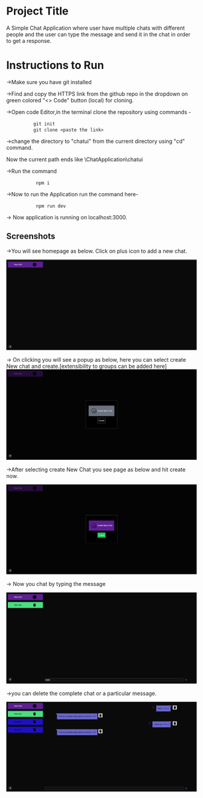 
# Project Title

A Simple Chat Application where user have multiple chats with different people and the user can type the message and send it in the chat in order to get a response.

# Instructions to Run

->Make sure you have git installed

->Find and copy the HTTPS link from the github repo in the dropdown on green colored "<> Code" button (local) for cloning.

->Open code Editor,in the terminal clone the repository using commands - 

              git init
              git clone <paste the link>

->change the directory to "chatui" from the current directory using "cd" command.

Now the current path ends like \ChatApplication\chatui

->Run the command

               npm i

->Now to run the Application run the command here-

               npm run dev

-> Now application is running on localhost:3000.




## Screenshots

->You will see homepage as below. Click on plus icon to add a new chat.

![App Screenshot](https://github.com/yatish1309/ChatApplication/blob/main/Screenshot%20(8).png?raw=true)

-> On clicking you will see a popup as below, here you can select create New chat and create.[extensibility to groups can be added here]
![App Screenshot](https://github.com/yatish1309/ChatApplication/blob/main/Screenshot%20(9).png?raw=true)

->After selecting create New Chat you see page as below and hit create now.

![App Screenshot](https://github.com/yatish1309/ChatApplication/blob/main/Screenshot%20(10).png?raw=true)

-> Now you chat by typing the message

![App Screenshot](https://github.com/yatish1309/ChatApplication/blob/main/Screenshot%20(12).png?raw=true)

->you can delete the complete chat or a particular message.

![App Screenshot](https://github.com/yatish1309/ChatApplication/blob/main/Screenshot%20(14).png?raw=true)


